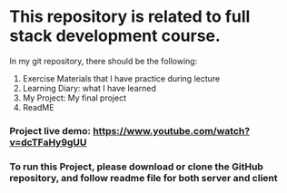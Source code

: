 # This repository is related to full stack development  course.


In my git repository, there should be the following:

1. Exercise Materials that I have practice during lecture
2. Learning Diary: what I have learned 
3. My Project: My final project
4. ReadME


### Project live demo: https://www.youtube.com/watch?v=dcTFaHy9gUU

### To run this Project, please download or clone the GitHub repository, and follow readme file for both server and client
